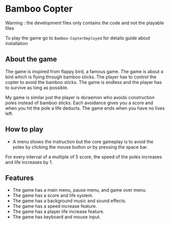 # Bamboo Copter

<emphasis> Warning : the development files only contains the code and not the playable files </emphasis>

To play the game go to `Bamboo-CopterDeployed` for details guide about installation

## About the game

The game is inspired from flappy bird, a famous game. The game is about a bird which is flying through bamboo sticks. The player has to control the copter to avoid the bamboo sticks. The game is endless and the player has to survive as long as possible.

My game is similar just the player is doraemon who avoids construction poles instead of bamboo sticks.
Each avoidance gives you a score and when you hit the pole a life deducts. The game ends when you have no lives left.

## How to play

- A menu shows the instruction but the core gameplay is to avoid the poles by clicking the mouse button or by pressing the space bar.

For every interval of a multiple of 5 score, the speed of the poles increases and life increases by 1.

## Features

- The game has a main menu, pause menu, and game over menu.
- The game has a score and life system.
- The game has a background music and sound effects.
- The game has a speed increase feature.
- The game has a player life increase feature.
- The game has keyboard and mouse input.
